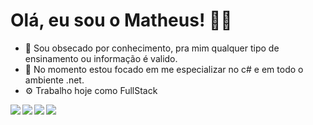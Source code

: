 # Olá, eu sou o Matheus! 👋🏻

- 👀 Sou obsecado por conhecimento, pra mim qualquer tipo de ensinamento ou informação é valido.
- 🌱 No momento estou focado em me especializar no c# e em todo o ambiente .net.
- ⚙ Trabalho hoje como FullStack


<img align="left" src="https://img.shields.io/badge/c%23-%23239120.svg?style=for-the-badge&logo=c-sharp&logoColor=white" />
<img align="left" src="https://img.shields.io/badge/.NET-5C2D91?style=for-the-badge&logo=.net&logoColor=white" />
<img align="left" src="https://img.shields.io/badge/typescript-%23007ACC.svg?style=for-the-badge&logo=typescript&logoColor=white" />
<img align="left" src="https://img.shields.io/badge/angular-%23DD0031.svg?style=for-the-badge&logo=angular&logoColor=white" />



